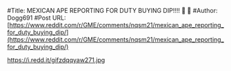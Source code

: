 #Title: MEXICAN APE REPORTING FOR DUTY BUYING DIP!!!! 🚀 🚀
#Author: Dogg691
#Post URL: [https://www.reddit.com/r/GME/comments/nqsm21/mexican_ape_reporting_for_duty_buying_dip/](https://www.reddit.com/r/GME/comments/nqsm21/mexican_ape_reporting_for_duty_buying_dip/)


https://i.redd.it/gifzdqqyaw271.jpg